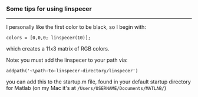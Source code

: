 ### Some tips for using linspecer ###
---------------------------------

I personally like the first color to be black, so I begin with:

	colors = [0,0,0; linspecer(10)];

which creates a 11x3 matrix of RGB colors.

Note: you must add the linspecer to your path via:

	addpath('~\path-to-linspecer-directory/linspecer')

you can add this to the startup.m file, found in your default startup directory for Matlab (on my Mac it's at `/Users/USERNAME/Documents/MATLAB/`)


